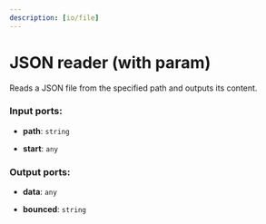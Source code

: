 ```yaml
---
description: [io/file]
---
```


# JSON reader (with param)

Reads a JSON file from the specified path and outputs its content.

### Input ports:

* __path__: `string`


* __start__: `any`

### Output ports:

* __data__: `any`


* __bounced__: `string`

